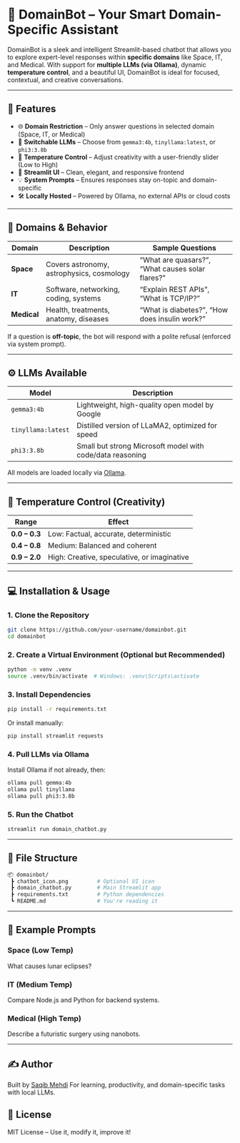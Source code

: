 # 🤖 DomainBot – Your Smart Domain-Specific Assistant

DomainBot is a sleek and intelligent Streamlit-based chatbot that allows you to explore expert-level responses within **specific domains** like Space, IT, and Medical. With support for **multiple LLMs (via Ollama)**, dynamic **temperature control**, and a beautiful UI, DomainBot is ideal for focused, contextual, and creative conversations.

---

## 🚀 Features

- 🌐 **Domain Restriction** – Only answer questions in selected domain (Space, IT, or Medical)
- 🤖 **Switchable LLMs** – Choose from `gemma3:4b`, `tinyllama:latest`, or `phi3:3.8b`
- 🔁 **Temperature Control** – Adjust creativity with a user-friendly slider (Low to High)
- 💬 **Streamlit UI** – Clean, elegant, and responsive frontend
- 💡 **System Prompts** – Ensures responses stay on-topic and domain-specific
- 🛠️ **Locally Hosted** – Powered by Ollama, no external APIs or cloud costs

---

## 🧠 Domains & Behavior

| Domain | Description | Sample Questions |
|--------|-------------|------------------|
| **Space** | Covers astronomy, astrophysics, cosmology | “What are quasars?”, “What causes solar flares?” |
| **IT** | Software, networking, coding, systems | “Explain REST APIs”, “What is TCP/IP?” |
| **Medical** | Health, treatments, anatomy, diseases | “What is diabetes?”, “How does insulin work?” |

If a question is **off-topic**, the bot will respond with a polite refusal (enforced via system prompt).

---

## ⚙️ LLMs Available

| Model | Description |
|-------|-------------|
| `gemma3:4b` | Lightweight, high-quality open model by Google |
| `tinyllama:latest` | Distilled version of LLaMA2, optimized for speed |
| `phi3:3.8b` | Small but strong Microsoft model with code/data reasoning |

All models are loaded locally via [Ollama](https://ollama.com).

---

## 🎨 Temperature Control (Creativity)

| Range | Effect |
|-------|--------|
| **0.0 – 0.3** | Low: Factual, accurate, deterministic |
| **0.4 – 0.8** | Medium: Balanced and coherent |
| **0.9 – 2.0** | High: Creative, speculative, or imaginative |

---

## 💻 Installation & Usage

### 1. Clone the Repository

```bash
git clone https://github.com/your-username/domainbot.git
cd domainbot
```

### 2. Create a Virtual Environment (Optional but Recommended)
```bash
python -m venv .venv
source .venv/bin/activate  # Windows: .venv\Scripts\activate
```

### 3. Install Dependencies
```bash
pip install -r requirements.txt
```
Or install manually:
```bash
pip install streamlit requests
```

### 4. Pull LLMs via Ollama
Install Ollama if not already, then:
```bash
ollama pull gemma:4b
ollama pull tinyllama
ollama pull phi3:3.8b
```

### 5. Run the Chatbot
```bash
streamlit run domain_chatbot.py
```
---

## 📁 File Structure
```bash
📦 domainbot/
 ┣ chatbot_icon.png         # Optional UI icon
 ┣ domain_chatbot.py        # Main Streamlit app
 ┣ requirements.txt         # Python dependencies
 ┗ README.md                # You're reading it
```
---
## 🧪 Example Prompts
### Space (Low Temp)
What causes lunar eclipses?
### IT (Medium Temp)
Compare Node.js and Python for backend systems.
### Medical (High Temp)
Describe a futuristic surgery using nanobots.

---

## ✍️ Author
Built by [Saqib Mehdi](https://github.com/SaqibMehdi123)
For learning, productivity, and domain-specific tasks with local LLMs.

## 📄 License
MIT License – Use it, modify it, improve it!

